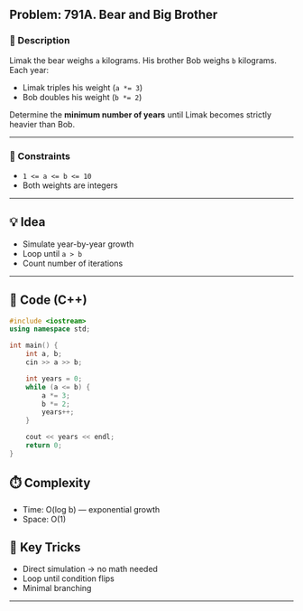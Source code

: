 ## Problem: 791A. Bear and Big Brother

### 📜 Description
Limak the bear weighs `a` kilograms. His brother Bob weighs `b` kilograms.  
Each year:
- Limak triples his weight (`a *= 3`)
- Bob doubles his weight (`b *= 2`)

Determine the **minimum number of years** until Limak becomes strictly heavier than Bob.

---

### 🧩 Constraints
- `1 <= a <= b <= 10`
- Both weights are integers

---

## 💡 Idea
- Simulate year-by-year growth
- Loop until `a > b`
- Count number of iterations

---

## 🧱 Code (C++)

```cpp
#include <iostream>
using namespace std;

int main() {
    int a, b;
    cin >> a >> b;

    int years = 0;
    while (a <= b) {
        a *= 3;
        b *= 2;
        years++;
    }

    cout << years << endl;
    return 0;
}
```
## ⏱️ Complexity

- Time: O(log b) — exponential growth
- Space: O(1)

## 🧠 Key Tricks

- Direct simulation → no math needed
- Loop until condition flips
- Minimal branching



---
